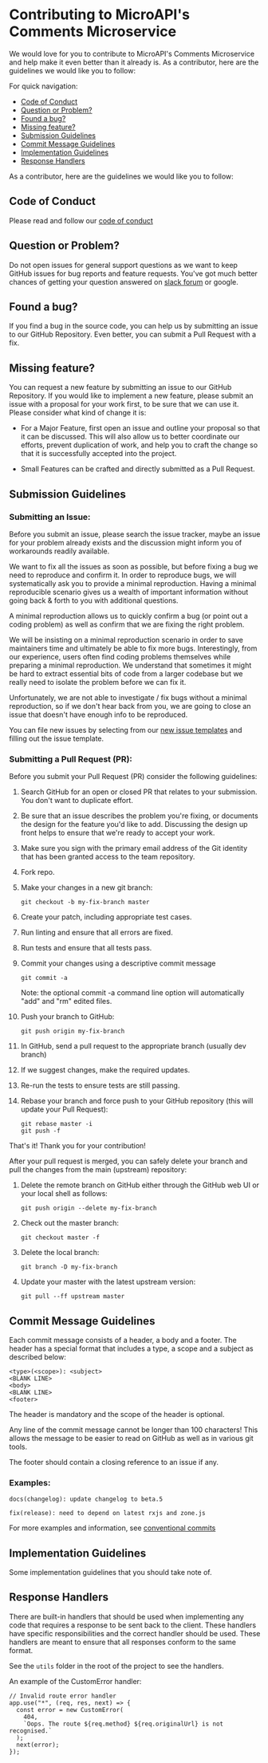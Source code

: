 # Contributing to MicroAPI's Comments Microservice

We would love for you to contribute to MicroAPI's Comments Microservice and help make it even better than it already is. As a contributor, here are the guidelines we would like you to follow:

For quick navigation:

- [Code of Conduct](#coc)
- [Question or Problem?](#question-or-problem)
- [Found a bug?](#found-a-bug)
- [Missing feature?](#missing-feature)
- [Submission Guidelines](#submission-guidelines)
- [Commit Message Guidelines](#commit-message-guidelines)
- [Implementation Guidelines](#implementation-guidelines)
- [Response Handlers](#response-handlers)

As a contributor, here are the guidelines we would like you to follow:

## <a name="coc"></a> Code of Conduct

Please read and follow our [code of conduct](https://github.com/microapi/comment-microapi/tree/master/CODE_OF_CONDUCT.md)

## <a name="question-or-problem"></a> Question or Problem?

Do not open issues for general support questions as we want to keep GitHub issues for bug reports and feature requests. You've got much better chances of getting your question answered on [slack forum]() or google.

## <a name="found-a-bug"></a> Found a bug?

If you find a bug in the source code, you can help us by submitting an issue to our GitHub Repository. Even better, you can submit a Pull Request with a fix.

## <a name="missing-feature"></a> Missing feature?

You can request a new feature by submitting an issue to our GitHub Repository. If you would like to implement a new feature, please submit an issue with a proposal for your work first, to be sure that we can use it. Please consider what kind of change it is:

- For a Major Feature, first open an issue and outline your proposal so that it can be discussed. This will also allow us to better coordinate our efforts, prevent duplication of work, and help you to craft the change so that it is successfully accepted into the project.

- Small Features can be crafted and directly submitted as a Pull Request.

## <a name="submission-guidelines"></a> Submission Guidelines

### Submitting an Issue:

Before you submit an issue, please search the issue tracker, maybe an issue for your problem already exists and the discussion might inform you of workarounds readily available.

We want to fix all the issues as soon as possible, but before fixing a bug we need to reproduce and confirm it. In order to reproduce bugs, we will systematically ask you to provide a minimal reproduction. Having a minimal reproducible scenario gives us a wealth of important information without going back & forth to you with additional questions.

A minimal reproduction allows us to quickly confirm a bug (or point out a coding problem) as well as confirm that we are fixing the right problem.

We will be insisting on a minimal reproduction scenario in order to save maintainers time and ultimately be able to fix more bugs. Interestingly, from our experience, users often find coding problems themselves while preparing a minimal reproduction. We understand that sometimes it might be hard to extract essential bits of code from a larger codebase but we really need to isolate the problem before we can fix it.

Unfortunately, we are not able to investigate / fix bugs without a minimal reproduction, so if we don't hear back from you, we are going to close an issue that doesn't have enough info to be reproduced.

You can file new issues by selecting from our [new issue templates](https://github.com/microapidev/comment-microapi/issues/new/choose) and filling out the issue template.

### Submitting a Pull Request (PR):

Before you submit your Pull Request (PR) consider the following guidelines:

1. Search GitHub for an open or closed PR that relates to your submission. You don't want to duplicate effort.

2. Be sure that an issue describes the problem you're fixing, or documents the design for the feature you'd like to add. Discussing the design up front helps to ensure that we're ready to accept your work.

3. Make sure you sign with the primary email address of the Git identity that has been granted access to the team repository.

4. Fork repo.

5. Make your changes in a new git branch:
   ```
   git checkout -b my-fix-branch master
   ```
6. Create your patch, including appropriate test cases.

7. Run linting and ensure that all errors are fixed.

8. Run tests and ensure that all tests pass.

9. Commit your changes using a descriptive commit message

   ```
   git commit -a
   ```

   Note: the optional commit -a command line option will automatically "add" and "rm" edited files.

10. Push your branch to GitHub:

    ```
    git push origin my-fix-branch
    ```

11. In GitHub, send a pull request to the appropriate branch (usually dev branch)

12. If we suggest changes, make the required updates.

13. Re-run the tests to ensure tests are still passing.

14. Rebase your branch and force push to your GitHub repository (this will update your Pull Request):
    ```
    git rebase master -i
    git push -f
    ```

That's it! Thank you for your contribution!

After your pull request is merged, you can safely delete your branch and pull the changes from the main (upstream) repository:

1. Delete the remote branch on GitHub either through the GitHub web UI or your local shell as follows:

   ```
   git push origin --delete my-fix-branch
   ```

2. Check out the master branch:

   ```
   git checkout master -f
   ```

3. Delete the local branch:

   ```
   git branch -D my-fix-branch
   ```

4. Update your master with the latest upstream version:
   ```
   git pull --ff upstream master
   ```

## <a name="commit-message-guidelines"></a> Commit Message Guidelines

Each commit message consists of a header, a body and a footer. The header has a special format that includes a type, a scope and a subject as described below:

```
<type>(<scope>): <subject>
<BLANK LINE>
<body>
<BLANK LINE>
<footer>
```

The header is mandatory and the scope of the header is optional.

Any line of the commit message cannot be longer than 100 characters! This allows the message to be easier to read on GitHub as well as in various git tools.

The footer should contain a closing reference to an issue if any.

### Examples:

```
docs(changelog): update changelog to beta.5
```

```
fix(release): need to depend on latest rxjs and zone.js
```

For more examples and information, see [conventional commits](https://www.conventionalcommits.org/en/v1.0.0/#:~:text=Commits%20MUST%20be%20prefixed%20with,to%20your%20application%20or%20library.)

## <a name="implementation-guidelines"></a> Implementation Guidelines

Some implementation guidelines that you should take note of.

## <a name="response-handlers"></a> Response Handlers

There are built-in handlers that should be used when implementing any code that requires a response to be sent back to the client. These handlers have specific responsibilities and the correct handler should be used. These handlers are meant to ensure that all responses conform to the same format.

See the `utils` folder in the root of the project to see the handlers.

An example of the CustomError handler:

```
// Invalid route error handler
app.use("*", (req, res, next) => {
  const error = new CustomError(
    404,
    `Oops. The route ${req.method} ${req.originalUrl} is not recognised.`
  );
  next(error);
});
```
